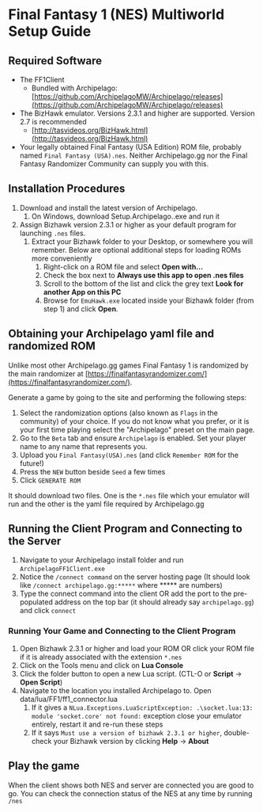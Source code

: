 # Final Fantasy 1 (NES) Multiworld Setup Guide

## Required Software
- The FF1Client
  - Bundled with Archipelago: [https://github.com/ArchipelagoMW/Archipelago/releases](https://github.com/ArchipelagoMW/Archipelago/releases)
- The BizHawk emulator. Versions 2.3.1 and higher are supported. Version 2.7 is recommended
  - [http://tasvideos.org/BizHawk.html](http://tasvideos.org/BizHawk.html)
- Your legally obtained Final Fantasy (USA Edition) ROM file, probably named `Final Fantasy (USA).nes`. Neither Archipelago.gg nor the Final Fantasy Randomizer Community can supply you with this.

## Installation Procedures
1. Download and install the latest version of Archipelago.
   1. On Windows, download Setup.Archipelago.<HighestVersion>.exe and run it
2. Assign Bizhawk version 2.3.1 or higher as your default program for launching `.nes` files.
    1. Extract your Bizhawk folder to your Desktop, or somewhere you will remember. Below are optional additional
       steps for loading ROMs more conveniently
       1. Right-click on a ROM file and select **Open with...**
       2. Check the box next to **Always use this app to open .nes files**
       3. Scroll to the bottom of the list and click the grey text **Look for another App on this PC**
       4. Browse for `EmuHawk.exe` located inside your Bizhawk folder (from step 1) and click **Open**.

## Obtaining your Archipelago yaml file and randomized ROM
Unlike most other Archipelago.gg games Final Fantasy 1 is randomized by the 
main randomizer at [https://finalfantasyrandomizer.com/](https://finalfantasyrandomizer.com/). 

Generate a game by going to the site and performing the following steps:
1. Select the randomization options (also known as `Flags` in the community) of your choice. If you do not know what you prefer, or it is your first time playing select the "Archipelago" preset on the main page.
2. Go to the `Beta` tab and ensure `Archipelago` is enabled. Set your player name to any name that represents you.
3. Upload you `Final Fantasy(USA).nes` (and click `Remember ROM` for the future!)
4. Press the `NEW` button beside `Seed` a few times
5. Click `GENERATE ROM`

It should download two files. One is the `*.nes` file which your emulator will run and the other is the yaml file required by Archipelago.gg

## Running the Client Program and Connecting to the Server
1. Navigate to your Archipelago install folder and run `ArchipelagoFF1Client.exe`
2. Notice the `/connect command` on the server hosting page (It should look like `/connect archipelago.gg:*****` where ***** are numbers)
3. Type the connect command into the client OR add the port to the pre-populated address on the top bar (it should already say `archipelago.gg`) and click `connect`

### Running Your Game and Connecting to the Client Program
1. Open Bizhawk 2.3.1 or higher and load your ROM OR click your ROM file if it is already associated with the extension `*.nes`
2. Click on the Tools menu and click on **Lua Console**
3. Click the folder button to open a new Lua script. (CTL-O or **Script** -> **Open Script**)
4. Navigate to the location you installed Archipelago to. Open data/lua/FF1/ff1_connector.lua
   1. If it gives a `NLua.Exceptions.LuaScriptException: .\socket.lua:13: module 'socket.core' not found:` exception close your emulator entirely, restart it and re-run these steps
   2. If it says `Must use a version of bizhawk 2.3.1 or higher`, double-check your Bizhawk version by clicking **Help** -> **About**

## Play the game
When the client shows both NES and server are connected you are good to go. You can check the connection status of the NES at any time by running `/nes`
